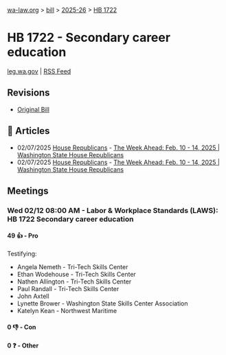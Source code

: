 [wa-law.org](/) > [bill](/bill/) > [2025-26](/bill/2025-26/) > [HB 1722](/bill/2025-26/hb/1722/)

# HB 1722 - Secondary career education
[leg.wa.gov](https://app.leg.wa.gov/billsummary?BillNumber=1722&Year=2025&Initiative=false) | [RSS Feed](./rss.xml)

## Revisions
* [Original Bill](1/)

## 📰 Articles
* 02/07/2025 [House Republicans](/org/house_republicans/) - [The Week Ahead: Feb. 10 - 14, 2025 | Washington State House Republicans](http://houserepublicans.wa.gov/week/the-week-ahead-feb-10-14-2025/#:~:text=HB%201722)
* 02/07/2025 [House Republicans](/org/house_republicans/) - [The Week Ahead: Feb. 10 - 14, 2025 | Washington State House Republicans](https://houserepublicans.wa.gov/week/the-week-ahead-feb-10-14-2025/#:~:text=HB%201722)

## Meetings
### Wed 02/12 08:00 AM - Labor & Workplace Standards (LAWS): HB 1722 Secondary career education
#### 49 👍 - Pro
Testifying:
* Angela Nemeth - Tri-Tech Skills Center
* Ethan Wodehouse - Tri-Tech Skills Center
* Nathen Allington - Tri-Tech Skills Center
* Paul Randall - Tri-Tech Skills Center
* John Axtell
* Lynette Brower - Washington State Skills Center Association
* Katelyn Kean - Northwest Maritime

#### 0 👎 - Con

#### 0 ❓ - Other

